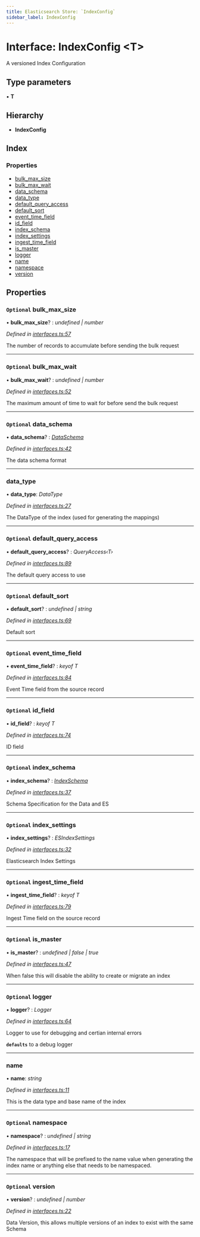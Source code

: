 ```yaml
---
title: Elasticsearch Store: `IndexConfig`
sidebar_label: IndexConfig
---
```


# Interface: IndexConfig <**T**>

A versioned Index Configuration

## Type parameters

▪ **T**

## Hierarchy

* **IndexConfig**

## Index

### Properties

* [bulk_max_size](indexconfig.md#optional-bulk_max_size)
* [bulk_max_wait](indexconfig.md#optional-bulk_max_wait)
* [data_schema](indexconfig.md#optional-data_schema)
* [data_type](indexconfig.md#data_type)
* [default_query_access](indexconfig.md#optional-default_query_access)
* [default_sort](indexconfig.md#optional-default_sort)
* [event_time_field](indexconfig.md#optional-event_time_field)
* [id_field](indexconfig.md#optional-id_field)
* [index_schema](indexconfig.md#optional-index_schema)
* [index_settings](indexconfig.md#optional-index_settings)
* [ingest_time_field](indexconfig.md#optional-ingest_time_field)
* [is_master](indexconfig.md#optional-is_master)
* [logger](indexconfig.md#optional-logger)
* [name](indexconfig.md#name)
* [namespace](indexconfig.md#optional-namespace)
* [version](indexconfig.md#optional-version)

## Properties

### `Optional` bulk_max_size

• **bulk_max_size**? : *undefined | number*

*Defined in [interfaces.ts:57](https://github.com/terascope/teraslice/blob/653cf7530/packages/elasticsearch-store/src/interfaces.ts#L57)*

The number of records to accumulate before sending the bulk request

___

### `Optional` bulk_max_wait

• **bulk_max_wait**? : *undefined | number*

*Defined in [interfaces.ts:52](https://github.com/terascope/teraslice/blob/653cf7530/packages/elasticsearch-store/src/interfaces.ts#L52)*

The maximum amount of time to wait for before send the bulk request

___

### `Optional` data_schema

• **data_schema**? : *[DataSchema](dataschema.md)*

*Defined in [interfaces.ts:42](https://github.com/terascope/teraslice/blob/653cf7530/packages/elasticsearch-store/src/interfaces.ts#L42)*

The data schema format

___

###  data_type

• **data_type**: *DataType*

*Defined in [interfaces.ts:27](https://github.com/terascope/teraslice/blob/653cf7530/packages/elasticsearch-store/src/interfaces.ts#L27)*

The DataType of the index (used for generating the mappings)

___

### `Optional` default_query_access

• **default_query_access**? : *QueryAccess‹T›*

*Defined in [interfaces.ts:89](https://github.com/terascope/teraslice/blob/653cf7530/packages/elasticsearch-store/src/interfaces.ts#L89)*

The default query access to use

___

### `Optional` default_sort

• **default_sort**? : *undefined | string*

*Defined in [interfaces.ts:69](https://github.com/terascope/teraslice/blob/653cf7530/packages/elasticsearch-store/src/interfaces.ts#L69)*

Default sort

___

### `Optional` event_time_field

• **event_time_field**? : *keyof T*

*Defined in [interfaces.ts:84](https://github.com/terascope/teraslice/blob/653cf7530/packages/elasticsearch-store/src/interfaces.ts#L84)*

Event Time field from the source record

___

### `Optional` id_field

• **id_field**? : *keyof T*

*Defined in [interfaces.ts:74](https://github.com/terascope/teraslice/blob/653cf7530/packages/elasticsearch-store/src/interfaces.ts#L74)*

ID field

___

### `Optional` index_schema

• **index_schema**? : *[IndexSchema](indexschema.md)*

*Defined in [interfaces.ts:37](https://github.com/terascope/teraslice/blob/653cf7530/packages/elasticsearch-store/src/interfaces.ts#L37)*

Schema Specification for the Data and ES

___

### `Optional` index_settings

• **index_settings**? : *ESIndexSettings*

*Defined in [interfaces.ts:32](https://github.com/terascope/teraslice/blob/653cf7530/packages/elasticsearch-store/src/interfaces.ts#L32)*

Elasticsearch Index Settings

___

### `Optional` ingest_time_field

• **ingest_time_field**? : *keyof T*

*Defined in [interfaces.ts:79](https://github.com/terascope/teraslice/blob/653cf7530/packages/elasticsearch-store/src/interfaces.ts#L79)*

Ingest Time field on the source record

___

### `Optional` is_master

• **is_master**? : *undefined | false | true*

*Defined in [interfaces.ts:47](https://github.com/terascope/teraslice/blob/653cf7530/packages/elasticsearch-store/src/interfaces.ts#L47)*

When false this will disable the ability to create or migrate an index

___

### `Optional` logger

• **logger**? : *Logger*

*Defined in [interfaces.ts:64](https://github.com/terascope/teraslice/blob/653cf7530/packages/elasticsearch-store/src/interfaces.ts#L64)*

Logger to use for debugging and certian internal errors

**`defaults`** to a debug logger

___

###  name

• **name**: *string*

*Defined in [interfaces.ts:11](https://github.com/terascope/teraslice/blob/653cf7530/packages/elasticsearch-store/src/interfaces.ts#L11)*

This is the data type and base name of the index

___

### `Optional` namespace

• **namespace**? : *undefined | string*

*Defined in [interfaces.ts:17](https://github.com/terascope/teraslice/blob/653cf7530/packages/elasticsearch-store/src/interfaces.ts#L17)*

The namespace that will be prefixed to the name value when generating
the index name or anything else that needs to be namespaced.

___

### `Optional` version

• **version**? : *undefined | number*

*Defined in [interfaces.ts:22](https://github.com/terascope/teraslice/blob/653cf7530/packages/elasticsearch-store/src/interfaces.ts#L22)*

Data Version, this allows multiple versions of an index to exist with the same Schema
